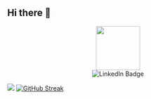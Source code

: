 ## Hi there 👋
<div id="header" align="center">
  <img src="https://media4.giphy.com/media/v1.Y2lkPTc5MGI3NjExODFyMnBpZXNzMmo3d2tubXF5dmd0ZHh4Mmt5MGN5Nmt6aTRteTNhOCZlcD12MV9pbnRlcm5hbF9naWZfYnlfaWQmY3Q9Zw/2IudUHdI075HL02Pkk/giphy.gif" width="100"/>
</div>
<div id="badges" align="center">
  <img src="https://img.shields.io/badge/https%3A%2F%2Fwww.linkedin.com%2Fin%2Fkonstantsin-romanov-10b163355%2F?style=for-the-badge&label=Linkedin&labelColor=%23B0E0E6&color=%2300BFFF" alt="LinkedIn Badge"/>
</div>


![](https://komarev.com/ghpvc/?username=your-github-username&color=blue)
[![GitHub Streak](https://streak-stats.demolab.com?user=Rokastet&theme=highcontrast&border_radius=4.9)](https://git.io/streak-stats)

<!--
**Rokastet/Rokastet** is a ✨ _special_ ✨ repository because its `README.md` (this file) appears on your GitHub profile.

Here are some ideas to get you started:

- 🔭 I’m currently working on ...
- 🌱 I’m currently learning ...
- 👯 I’m looking to collaborate on ...
- 🤔 I’m looking for help with ...
- 💬 Ask me about ...
- 📫 How to reach me: ...
- 😄 Pronouns: ...
- ⚡ Fun fact: ...
-->
